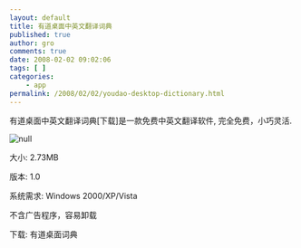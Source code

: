 ```yaml
---
layout: default
title: 有道桌面中英文翻译词典
published: true
author: gro
comments: true
date: 2008-02-02 09:02:06
tags: [ ]
categories:
    - app
permalink: /2008/02/02/youdao-desktop-dictionary.html
---
```

有道桌面中英文翻译词典[下载]是一款免费中英文翻译软件, 完全免费，小巧灵活.

![null][1]

大小: 2.73MB
  
版本: 1.0
  
系统需求: Windows 2000/XP/Vista
  
不含广告程序，容易卸载

下载: 有道桌面词典

 [1]: http://farm3.static.flickr.com/2188/2237413022_7f42a26e37_m.jpg